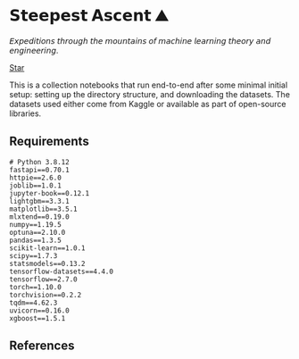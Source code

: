 # 𝗦𝘁𝗲𝗲𝗽𝗲𝘀𝘁 𝗔𝘀𝗰𝗲𝗻𝘁 ⛰️
𝘌𝘹𝘱𝘦𝘥𝘪𝘵𝘪𝘰𝘯𝘴 𝘵𝘩𝘳𝘰𝘶𝘨𝘩 𝘵𝘩𝘦 𝘮𝘰𝘶𝘯𝘵𝘢𝘪𝘯𝘴 𝘰𝘧 𝘮𝘢𝘤𝘩𝘪𝘯𝘦 𝘭𝘦𝘢𝘳𝘯𝘪𝘯𝘨 𝘵𝘩𝘦𝘰𝘳𝘺 𝘢𝘯𝘥 𝘦𝘯𝘨𝘪𝘯𝘦𝘦𝘳𝘪𝘯𝘨.

<!-- Place this tag where you want the button to render. -->
<a class="github-button" href="https://github.com/particle1331/steepest-ascent" data-color-scheme="no-preference: dark; light: light; dark: dark;" data-icon="octicon-star" data-size="large" data-show-count="true" aria-label="Star particle1331/steepest-ascent on GitHub">Star</a>
<!-- Place this tag in your head or just before your close body tag. -->
<script async defer src="https://buttons.github.io/buttons.js"></script>

This is a collection notebooks that run end-to-end after some minimal initial setup: setting up the directory structure, and downloading the datasets. The datasets used either come from Kaggle or available as part of open-source libraries.


## Requirements

```
# Python 3.8.12
fastapi==0.70.1
httpie==2.6.0
joblib==1.0.1
jupyter-book==0.12.1
lightgbm==3.3.1
matplotlib==3.5.1
mlxtend==0.19.0
numpy==1.19.5
optuna==2.10.0
pandas==1.3.5
scikit-learn==1.0.1
scipy==1.7.3
statsmodels==0.13.2
tensorflow-datasets==4.4.0
tensorflow==2.7.0
torch==1.10.0
torchvision==0.2.2
tqdm==4.62.3
uvicorn==0.16.0
xgboost==1.5.1
```


## References 

```{bibliography}
```